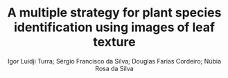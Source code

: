 ---
paperId: 6
author: Igor Luidji Turra; Sérgio Francisco da Silva; Douglas Farias Cordeiro; Núbia Rosa da Silva
publicationauthor: Rosa da Silva, N. et al.
title: A multiple strategy for plant species identification using images of leaf texture
pdf: paper_06.pdf
poster: poster_6.png
pitch: https://www.youtube.com/watch?v=KbBIG2TCxX4&list=PLFHvi5sdWF5VqqqQvVC5SuBY7ecSgqequ&index=26
type: Oral
topic: Applications
category: Extended Abstract
link: https://doi.org/10.52591/202107243
conference: icml
year: 2021
tags: icml-2021
location: Virtual
---